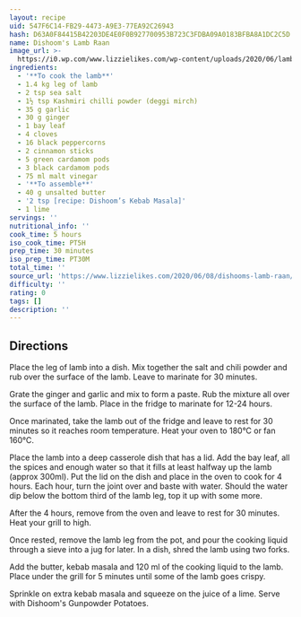```yaml
---
layout: recipe
uid: 547F6C14-FB29-4473-A9E3-77EA92C26943
hash: D63A0F84415B42203DE4E0F0B927700953B723C3FDBA09A0183BFBA8A1DC2C5D
name: Dishoom's Lamb Raan
image_url: >-
  https://i0.wp.com/www.lizzielikes.com/wp-content/uploads/2020/06/lamb-raan-12.jpg?resize=1470%2C680&ssl=1
ingredients:
  - '**To cook the lamb**'
  - 1.4 kg leg of lamb
  - 2 tsp sea salt
  - 1½ tsp Kashmiri chilli powder (deggi mirch)
  - 35 g garlic
  - 30 g ginger
  - 1 bay leaf
  - 4 cloves
  - 16 black peppercorns
  - 2 cinnamon sticks
  - 5 green cardamom pods
  - 3 black cardamom pods
  - 75 ml malt vinegar
  - '**To assemble**'
  - 40 g unsalted butter
  - '2 tsp [recipe: Dishoom’s Kebab Masala]'
  - 1 lime
servings: ''
nutritional_info: ''
cook_time: 5 hours
iso_cook_time: PT5H
prep_time: 30 minutes
iso_prep_time: PT30M
total_time: ''
source_url: 'https://www.lizzielikes.com/2020/06/08/dishooms-lamb-raan/'
difficulty: ''
rating: 0
tags: []
description: ''
---
```

## Directions

Place the leg of lamb into a dish. Mix together the salt and chili powder and rub over the surface of the lamb. Leave to marinate for 30 minutes.

Grate the ginger and garlic and mix to form a paste. Rub the mixture all over the surface of the lamb. Place in the fridge to marinate for 12-24 hours.

Once marinated, take the lamb out of the fridge and leave to rest for 30 minutes so it reaches room temperature. Heat your oven to 180°C or fan 160°C.

Place the lamb into a deep casserole dish that has a lid. Add the bay leaf, all the spices and enough water so that it fills at least halfway up the lamb (approx 300ml). Put the lid on the dish and place in the oven to cook for 4 hours. Each hour, turn the joint over and baste with water. Should the water dip below the bottom third of the lamb leg, top it up with some more.

After the 4 hours, remove from the oven and leave to rest for 30 minutes. Heat your grill to high.

Once rested, remove the lamb leg from the pot, and pour the cooking liquid through a sieve into a jug for later. In a dish, shred the lamb using two forks.

Add the butter, kebab masala and 120 ml of the cooking liquid to the lamb. Place under the grill for 5 minutes until some of the lamb goes crispy.

Sprinkle on extra kebab masala and squeeze on the juice of a lime. Serve with Dishoom's Gunpowder Potatoes.
